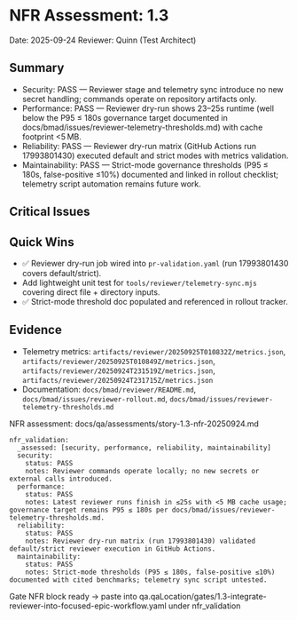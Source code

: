 # NFR Assessment: 1.3

Date: 2025-09-24
Reviewer: Quinn (Test Architect)

## Summary

- Security: PASS — Reviewer stage and telemetry sync introduce no new secret handling; commands operate on repository artifacts only.
- Performance: PASS — Reviewer dry-run shows 23–25s runtime (well below the P95 ≤ 180s governance target documented in docs/bmad/issues/reviewer-telemetry-thresholds.md) with cache footprint <5 MB.
- Reliability: PASS — Reviewer dry-run matrix (GitHub Actions run 17993801430) executed default and strict modes with metrics validation.
- Maintainability: PASS — Strict-mode governance thresholds (P95 ≤ 180s, false-positive ≤10%) documented and linked in rollout checklist; telemetry script automation remains future work.

## Critical Issues

## Quick Wins

- ✅ Reviewer dry-run job wired into `pr-validation.yaml` (run 17993801430 covers default/strict).
- Add lightweight unit test for `tools/reviewer/telemetry-sync.mjs` covering direct file + directory inputs.
- ✅ Strict-mode threshold doc populated and referenced in rollout tracker.

## Evidence

- Telemetry metrics: `artifacts/reviewer/20250925T010832Z/metrics.json`, `artifacts/reviewer/20250925T010849Z/metrics.json`, `artifacts/reviewer/20250924T231519Z/metrics.json`, `artifacts/reviewer/20250924T231715Z/metrics.json`
- Documentation: `docs/bmad/reviewer/README.md`, `docs/bmad/issues/reviewer-rollout.md`, `docs/bmad/issues/reviewer-telemetry-thresholds.md`

NFR assessment: docs/qa/assessments/story-1.3-nfr-20250924.md

```
nfr_validation:
  _assessed: [security, performance, reliability, maintainability]
  security:
    status: PASS
    notes: Reviewer commands operate locally; no new secrets or external calls introduced.
  performance:
    status: PASS
    notes: Latest reviewer runs finish in ≤25s with <5 MB cache usage; governance target remains P95 ≤ 180s per docs/bmad/issues/reviewer-telemetry-thresholds.md.
  reliability:
    status: PASS
    notes: Reviewer dry-run matrix (run 17993801430) validated default/strict reviewer execution in GitHub Actions.
  maintainability:
    status: PASS
    notes: Strict-mode thresholds (P95 ≤ 180s, false-positive ≤10%) documented with cited benchmarks; telemetry sync script untested.
```

Gate NFR block ready → paste into qa.qaLocation/gates/1.3-integrate-reviewer-into-focused-epic-workflow.yaml under nfr_validation
